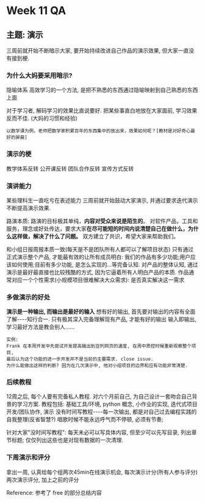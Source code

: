 # Week 11 QA

## 主题: 演示

三周前就开始不断暗示大家, 要开始持续改进自己作品的演示效果, 但大家一直没有接到梗.

### 为什么大妈要采用暗示? 
隐喻体系
高效学习的一个方法, 是把不熟悉的东西通过隐喻映射到自己熟悉的东西上面

对于学习者, 解码学习的效果比直说要好. 把某些事直白地放在大家面前, 学习效果反而不佳. (大妈的习惯和经验) 
```
以数学课为例，老师把数学家积累百年的东西集中的放出来，效果如何呢？[教材是对好奇心最好的屏蔽]
```

### 演示的梗

教学体系反转 公开课反转 团队合作反转 宣传方式反转

### 演讲能力
某些理科生一直吃亏在表述能力
三周前就开始鼓动大家演示, 并通过要求迭代演示不断提高演示效果.

路演本质: 
路演的目标极其单纯，**内容对受众来说是陌生的**。
对软件产品，工具和服务，理念或好处传达，要求大家**在尽可能短的时间内说清楚自己在做什么，为什么这样做，解决了什么了问题。**
双方建立了共识，希望大家来帮助我们。

和小组日报周报本质一致(每天是不是团队所有人都可以了解项目状态)
只有通过正式演示整个产品, 才能最有效的让所有成员明白: 我们的作品有多少功能;用户应该如何使用;目前有多少功能, 是怎么实现的...等完备认知.
对产品的整体认知, 通过演示是最好最直接也比较残酷的方式, 因为它逼着所有人明白产品的本质.
作品通常对应一个个性需求(小规模项目很难解决大众需求): 是否真实解决这一需求

### 多做演示的好处

**演示是一种输出, 而输出是最好的输入**
想有好的输出, 首先要对输出的内容有全面了解----知行合一.
只有极其深入完备理解现有产品, 才能有好的输出
输入即输出, 学习最好方法是教会别人......
```
实例:
Frank 在本周开发中先尝试开发提高输出到豆列网页的速度, 在周中质控时候重新观察整个项目,
最后认为这个功能的进一步开发并不是当前的主要需求. close issue.
为什么能做出这样的判断? 因为在几次演示中, 他对小组项目的边界和应有功能非常清楚.
```

### 后续教程
12周之后, 每个人要有完备私人教程. 对六个月前自己, 为自己设计一套吻合自己背景的学习方案.
教程包括: 基础工具/环境, python 概念, 小作业的实现, 迭代式项目开发/团队协作, 演示
没有时间写教程----每一次输出, 都是对自己过去编程实践的自我整理(反省智慧?)
唱歌时候不能永远呼气而不停顿, 必须有节奏;

针对大家"没时间写教程": 
每天未必可以写具体内容, 但至少可以先写目录, 列出章节标题; 仅仅列出这些也是对现有数据的一次清理.

### 下周演示和评分
拿出一周, 认真给每个组两次45min在线演示机会, 每次演示计分(所有人参与评分)
两次演示评分, 加上之前的评分

Reference:
参考了 free 的部分总结内容
